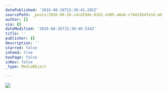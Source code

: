 ```yaml
---
datePublished: '2016-08-26T15:30:41.285Z'
sourcePath: _posts/2016-08-26-c4cd29de-63d1-4305-a6e6-c74432b47e1d.md
author: []
via: {}
dateModified: '2016-08-26T15:30:40.534Z'
title: ''
publisher: {}
description: ''
starred: false
inFeed: true
hasPage: false
inNav: false
_type: MediaObject

---
```

![](https://the-grid-user-content.s3-us-west-2.amazonaws.com/87bf6b76-a05b-4267-b903-9265ce227938.jpg)